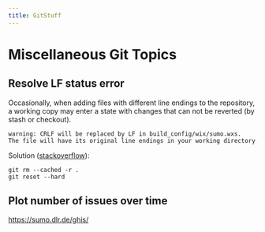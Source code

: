 ```yaml
---
title: GitStuff
---
```


# Miscellaneous Git Topics

## Resolve LF status error

Occasionally, when adding files with different line endings to the
repository, a working copy may enter a state with changes that can not
be reverted (by stash or checkout).

```
warning: CRLF will be replaced by LF in build_config/wix/sumo.wxs.
The file will have its original line endings in your working directory.
```

Solution
([stackoverflow](https://stackoverflow.com/questions/1967370/git-replacing-lf-with-crlf)):

```
git rm --cached -r .
git reset --hard
```

## Plot number of issues over time

https://sumo.dlr.de/ghis/
